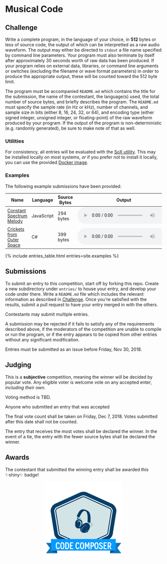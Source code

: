 # Musical Code

## Challenge

Write a complete program, in the language of your choice, in **512** bytes or less of source code, the output of which can be interpretted as a raw audio waveform. The output may either be directed to `stdout` a file name specified by command line parameters. Your program must also terminate by itself after approximately 30 seconds worth of raw data has been produced. If your program relies on external data, libraries, or command line arguments or switches (excluding the filename or wave format parameters) in order to produce the appropriate output, these will be counted toward the 512 byte limit.

The program must be accompanied `README.md` which contains the title for the submission, the name of the contestant, the language(s) used, the total number of source bytes, and briefly describes the program. The `README.md` must specify the sample rate (in Hz or kHz), number of channels, and sample size in bits (either 8, 16, 24, 32, or 64), and encoding type (either signed integer, unsigned integer, or floating-point) of the raw waveform produced by your program. If the output of the program is non-deterministic (e.g. randomly generated), be sure to make note of that as well.

### Utilities

For consistency, all entries will be evaluated with the [SoX utility](http://sox.sourceforge.net/). This may be installed locally on most systems, *or* if you prefer not to install it locally, you can use the provided [Docker image](util/sox/README.md).

### Examples

The following example submissions have been provided:

| Name | Language | Source Bytes | Output |
|-|-|-|-|
| [Constant Spectrum Melody](examples/js/README.md) | JavaScript | 294 bytes |<audio controls src="examples/js/out.ogg"><a href="examples/js/out.ogg">click here</a></audio> |
| [Crickets from Outer Space](examples/cs/README.md) | C# | 399 bytes | <audio controls src="examples/cs/out.ogg"><a href="examples/cs/out.ogg">click here</a></audio> |

{% include entries_table.html entries=site.examples %}

## Submissions

To submit an entry to this competition, start off by forking this repo. Create a new subdirectory under `entries/` to house your entry, and develop your code under there. Write a `README.md` file which includes the relevant information as described in [Challenge](#Challenge). Once you're satisfied with the results, submit a pull request to have your entry merged in with the others.

Contestants may submit multiple entries.

A submission may be rejected if it fails to satisfy any of the requirements described above, if the moderators of the competition are unable to compile or run the program, or if the entry appears to be copied from other entries without any significant modification. 

Entries must be submitted as an issue before Friday, Nov 30, 2018.

## Judging

This is a **subjective** competition, meaning the winner will be decided by popular vote. Any eligible voter is welcome vote on any accepted enter, *including their own*. 

Voting method is TBD.

Anyone who submitted an entry that was accepted 

The final vote count shall be taken on Friday, Dec 7, 2018. Votes submitted after this date shall not be counted.

The entry that receives the most votes shall be declared the winner. In the event of a tie, the entry with the fewer source bytes shall be declared the winner.

## Awards

The contestant that submitted the winning entry shall be awarded this :sparkles:shiny:sparkles: badge!

<p align="center">
  <img alt="badge" src="badge-preview.png">
</p>